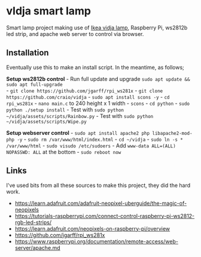 # vIdja smart lamp

Smart lamp project making use of [Ikea vidja lamp](http://www.ikea.com/gb/en/products/lighting/floor-lamps/vidja-floor-lamp-white-art-80309203/), Raspberry Pi, ws2812b led strip, and apache web server to control via browser.


## Installation

Eventually use this to make an install script. In the meantime, as follows;

**Setup ws2812b control**
	- Run full update and upgrade  `sudo apt update && sudo apt full-upgrade`  
	- `git clone https://github.com/jgarff/rpi_ws281x`
	- `git clone https://github.com/craio/vidja`
	- `sudo apt install scons -y`
	- `cd rpi_ws281x`
	- `nano main.c` to 240 height x 1 width
	- `scons`
	- `cd python`
	- `sudo python ./setup install`
	- Test with `sudo python ~/vidja/assets/scripts/Rainbow.py`
	- Test with `sudo python ~/vidja/assets/scripts/Wipe.py`

**Setup webserver control**
	- `sudo apt install apache2 php libapache2-mod-php -y`
	- `sudo rm /var/www/html/index.html`
	- `cd ~/vidja`
	- `sudo ln -s * /var/www/html`
	- `sudo visudo /etc/sudoers`
	- Add `www-data ALL=(ALL) NOPASSWD: ALL` at the bottom
	- `sudo reboot now`


## Links

I've used bits from all these sources to make this project, they did the hard work.
- https://learn.adafruit.com/adafruit-neopixel-uberguide/the-magic-of-neopixels
- https://tutorials-raspberrypi.com/connect-control-raspberry-pi-ws2812-rgb-led-strips/
- https://learn.adafruit.com/neopixels-on-raspberry-pi/overview
- https://github.com/jgarff/rpi_ws281x
- https://www.raspberrypi.org/documentation/remote-access/web-server/apache.md
